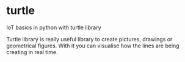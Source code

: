 # turtle
IoT basics in python with turtle library

Turtle library is really useful library to create pictures, drawings or geometrical figures. With it you can visualise how the lines are being creating in real time.
